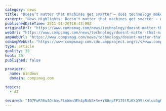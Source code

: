 ```yaml
---
category: news
title: "Doesn’t matter that machines get smarter – does technology make me dumber? | Artificial Intelligence (AI)"
excerpt: "News Highlights: Doesn't matter that machines get smarter - does technology make me dumber? | Artificial Intelligence (AI) On New Year's Eve, I watched"
publishedDateTime: 2021-01-20T18:43:00Z
originalUrl: "https://www.compsmag.com/news/technology/doesnt-matter-that-machines-get-smarter-does-technology-make-me-dumber-artificial-intelligence-ai/"
webUrl: "https://www.compsmag.com/news/technology/doesnt-matter-that-machines-get-smarter-does-technology-make-me-dumber-artificial-intelligence-ai/"
ampWebUrl: "https://www.compsmag.com/news/technology/doesnt-matter-that-machines-get-smarter-does-technology-make-me-dumber-artificial-intelligence-ai/amp/"
cdnAmpWebUrl: "https://www-compsmag-com.cdn.ampproject.org/c/s/www.compsmag.com/news/technology/doesnt-matter-that-machines-get-smarter-does-technology-make-me-dumber-artificial-intelligence-ai/amp/"
type: article
quality: 35
heat: 35
published: false

provider:
  name: Windows
  domain: compsmag.com

topics:
  - AI

secured: "I07FwR36w3QsbxuEtmWmn3Eh4pBxN3+Se+Y6UepFF1I5tRiKkQ3VrXnlub3gHrX6qnNOzK/2QtdmF4sQ/1SlkMAvTkbfnZwEMtNWYC0GDYpMJRkMyB6VBjAzq1dXJeOdCu4bBpu+9KamBNDl6K4M6MhS10TUKlPUzx7kLo2OXSeFamkl6Flt8a42yVn8vcKQOOdqEyhzuH0q/4XzbWhB7beQiVm/oxftfYnq+SpkDx21hr/ayNjCg7VBFY9kSHf9jNkDn3w2Ps84Oq3tR2INvAydViuDHCI+Hbt6HSuShVCXDTNqi1MaQgEpGvoBpLSREmd3eXx1cdTIXVK6hgghhd9gL1a9VQSnU+nWGt879bY=;AtlEuPAxsHFHzrup3y6nkw=="
---
```


